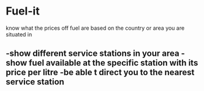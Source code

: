 # Fuel-it
know what the prices off fuel are based on the country or area you are situated in 

-show different service stations in your area
-show fuel available at the specific station with its price per litre
-be able t direct you to the nearest service station
-